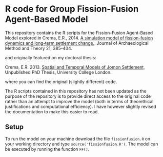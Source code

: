 # R code for Group Fission-Fusion Agent-Based Model
This repository contains the R scripts for the Fission-Fusion Agent-Based Model explored in Crema, E.R., 2014. [A simulation model of fission-fusion dynamics and long-term settlement change.](https://doi.org/10.1007/s10816-013-9185-4). Journal of Archaeological Method and Theory 21, 385–404.

and originally featured on my doctoral thesis:

Crema, E.R. 2013. [Spatial and Temporal Models of Jomon Settlement](https://discovery.ucl.ac.uk/id/eprint/1382589/), Unpublished PhD Thesis, University College London.

where you can find the original (slightly different) code. 

The R scripts contained in this repository has not been updated as the purpose of the repository is to provide direct access to the original code rather than an attempt to improve the model (both in terms of theorethical justifications and computational efficiency). I have however slightly revised the documentation to make this easier to read.

## Setup

To run the model on your machine download the file `fissionfusion.R` on your working directory and type `source('fissionfusion.R')`. The model can be executed by running the function `FF()`.





